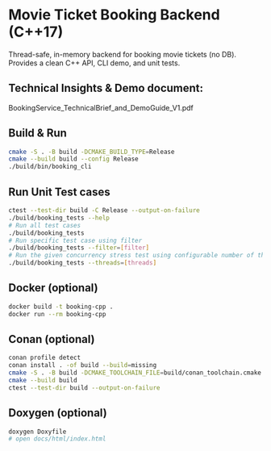 # Movie Ticket Booking Backend (C++17)

Thread-safe, in-memory backend for booking movie tickets (no DB). Provides a clean C++ API, CLI demo, and unit tests.

## Technical Insights & Demo document:
BookingService_TechnicalBrief_and_DemoGuide_V1.pdf

## Build & Run
```bash
cmake -S . -B build -DCMAKE_BUILD_TYPE=Release
cmake --build build --config Release
./build/bin/booking_cli 
```

## Run Unit Test cases
```bash
ctest --test-dir build -C Release --output-on-failure
./build/booking_tests --help
# Run all test cases
./build/booking_tests
# Run specific test case using filter
./build/booking_tests --filter=[filter]
# Run the given concurrency stress test using configurable number of threads
./build/booking_tests --threads=[threads] 
```

## Docker (optional)
```bash
docker build -t booking-cpp .
docker run --rm booking-cpp
```

## Conan (optional)
```bash
conan profile detect
conan install . -of build --build=missing
cmake -S . -B build -DCMAKE_TOOLCHAIN_FILE=build/conan_toolchain.cmake
cmake --build build
ctest --test-dir build --output-on-failure
```

## Doxygen (optional)
```bash
doxygen Doxyfile
# open docs/html/index.html
```
